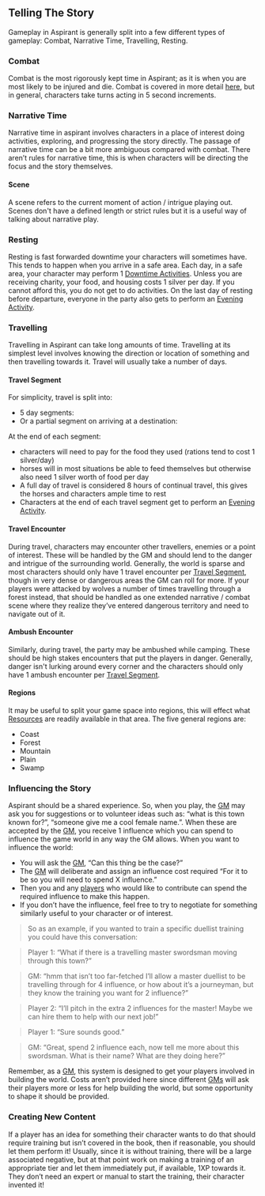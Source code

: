 ## Telling The Story
Gameplay in Aspirant is generally split into a few different types of gameplay: Combat, Narrative Time, Travelling, Resting.

### Combat
Combat is the most rigorously kept time in Aspirant; as it is when you are most likely to be injured and die. Combat is covered in more detail [here](Combat), but in general, characters take turns acting in 5 second increments. 

### Narrative Time
Narrative time in aspirant involves characters in a place of interest doing activities, exploring, and progressing the story directly. The passage of narrative time can be a bit more ambiguous compared with combat. There aren’t rules for narrative time, this is when characters will be directing the focus and the story themselves.

#### Scene
A scene refers to the current moment of action / intrigue playing out. Scenes don't have a defined length or strict rules but it is a useful way of talking about narrative play.

### Resting
Resting is fast forwarded downtime your characters will sometimes have. This tends to happen when you arrive in a safe area. Each day, in a safe area, your character may perform 1 [Downtime Activities](#Downtime%20Activity). Unless you are receiving charity, your food, and housing costs 1 silver per day. If you cannot afford this, you do not get to do activities. On the last day of resting before departure, everyone in the party also gets to perform an [Evening Activity](#Evening%20Activity).

### Travelling
Travelling in Aspirant can take long amounts of time. Travelling at its simplest level involves knowing the direction or location of something and then travelling towards it. Travel will usually take a number of days. 

#### Travel Segment
For simplicity, travel is split into:
* 5 day segments:
* Or a partial segment on arriving at a destination:

At the end of each segment:
- characters will need to pay for the food they used (rations tend to cost 1 silver/day)
- horses will in most situations be able to feed themselves but otherwise also need 1 silver worth of food per day
- A full day of travel is considered 8 hours of continual travel, this gives the horses and characters ample time to rest
- Characters at the end of each travel segment get to perform an [Evening Activity](#Evening%20Activity).

#### Travel Encounter
During travel, characters may encounter other travellers, enemies or a point of interest. These will be handled by the GM and should lend to the danger and intrigue of the surrounding world. Generally, the world is sparse and most characters should only have 1 travel encounter per [Travel Segment](#Travel%20Segment), though in very dense or dangerous areas the GM can roll for more. If your players were attacked by wolves a number of times travelling through a forest instead, that should be handled as one extended narrative / combat scene where they realize they’ve entered dangerous territory and need to navigate out of it.

#### Ambush Encounter
Similarly, during travel, the party may be ambushed while camping. These should be high stakes encounters that put the players in danger. Generally, danger isn't lurking around every corner and the characters should only have 1 ambush encounter per [Travel Segment](#Travel%20Segment).

#### Regions
It may be useful to split your game space into regions, this will effect what [Resources](Resources) are readily available in that area. The five general regions are:
* Coast
* Forest
* Mountain
* Plain
* Swamp

### Influencing the Story
Aspirant should be a shared experience. So, when you play, the [GM](How-To-Play#GM) may ask you for suggestions or to volunteer ideas such as: “what is this town known for?”, “someone give me a cool female name.”. When these are accepted by the [GM](How-To-Play#GM), you receive 1 influence which you can spend to influence the game world in any way the GM allows. When you want to influence the world:
- You will ask the [GM](How-To-Play#GM), “Can this thing be the case?” 
- The [GM](How-To-Play#GM) will deliberate and assign an influence cost required “For it to be so you will need to spend X influence.”  
- Then you and any [players](How-To-Play#The%20Players) who would like to contribute can spend the required influence to make this happen.
- If you don’t have the influence, feel free to try to negotiate for something similarly useful to your character or of interest.

> So as an example, if you wanted to train a specific duellist training you could have this conversation:

> Player 1: “What if there is a travelling master swordsman moving through this town?” 

> GM: “hmm that isn’t too far-fetched I’ll allow a master duellist to be travelling through for 4 influence, or how about it’s a journeyman, but they know the training you want for 2 influence?”

> Player 2: “I’ll pitch in the extra 2 influences for the master! Maybe we can hire them to help with our next job!”

> Player 1: “Sure sounds good.”

> GM: “Great, spend 2 influence each, now tell me more about this swordsman. What is their name? What are they doing here?” 


Remember, as a [GM](How-To-Play#GM), this system is designed to get your players involved in building the world. Costs aren’t provided here since different [GMs](How-To-Play#GM) will ask their players more or less for help building the world, but some opportunity to shape it should be provided.

### Creating New Content
If a player has an idea for something their character wants to do that should require training but isn’t covered in the book, then if reasonable, you should let them perform it! Usually, since it is without training, there will be a large associated negative, but at that point work on making a training of an appropriate tier and let them immediately put, if available, 1XP towards it. They don’t need an expert or manual to start the training, their character invented it!